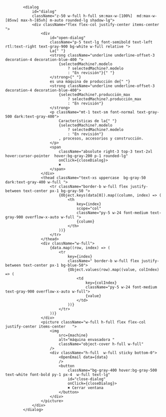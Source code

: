 			<dialog
				id="dialog"
				className="z-50 w-full h-full sm:max-w-[100%]  md:max-w-[85vw] max-h-[85vh] m-auto rounded-lg shadow-lg">
				<div className="flex flex-col justify-center items-center ">
					<div
						id="open-dialog"
						className="p-5 text-lg font-semibold text-left rtl:text-right text-gray-900 bg-white w-full relative ">
						La{" "}
						<strong className="underline underline-offset-3 decoration-4 decoration-blue-400 ">
							{selectedMachine?.modelo
								? selectedMachine?.modelo
								: "En revisión"}{" "}
						</strong>{" "}
						es una máquina de producción de{" "}
						<strong className="underline underline-offset-3 decoration-4 decoration-blue-400">
							{selectedMachine?.producción_max
								? selectedMachine?.producción_max
								: "En revisión"}
						</strong>
						<p className="mt-1 text-sm font-normal text-gray-500 dark:text-gray-400">
							Características de la{" "}
							{selectedMachine?.modelo
								? selectedMachine?.modelo
								: "En revisión"}
							, procesos, accesorios y construcción.
						</p>
						<span
							className="absolute right-3 top-3 text-2xl hover:cursor-pointer  hover:bg-gray-200 p-1 rounded-lg"
							onClick={closeDialog}>
							✖️
						</span>
					</div>
					<thead className="text-xs uppercase  bg-gray-50 dark:text-gray-400 w-full ">
						<tr className="border-b w-full flex justify-between text-center px-1 bg-gray-50 ">
							{Object.keys(data[0]).map((column, index) => (
								<th
									key={index}
									scope="col"
									className="py-5 w-24 font-medium text-gray-900 overflow-x-auto w-full ">
									{column}
								</th>
							))}
						</tr>
					</thead>
					<div className="w-full">
						{data.map((row, index) => (
							<tr
								key={index}
								className=" border-b w-full flex justify-between text-center px-1 bg-blue-50">
								{Object.values(row).map((value, colIndex) => (
									<td
										key={colIndex}
										className="py-5 w-24 font-medium text-gray-900 overflow-x-auto w-full">
										{value}
									</td>
								))}
							</tr>
						))}
					</div>
					<picture className="w-full h-full flex flex-col justify-center items-center   ">
						<img
							src={machine}
							alt="máquina envasadora "
							className="object-cover h-full w-full"
						/>
						<div className="h-full  w-full sticky bottom-0">
							<OpenEmail data={data}
							/>
							<button
								className="bg-gray-400 hover:bg-gray-500 text-white font-bold py-1 px-4  w-full text-lg"
								id="close-dialog"
								onClick={closeDialog}>
								✖️ Cerrar ventana
							</button>
						</div>
					</picture>
				</div>
			</dialog>